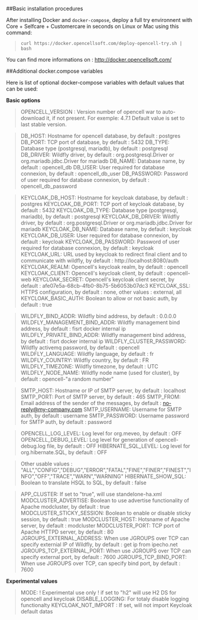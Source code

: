 ##Basic installation procedures

After installing Docker and `docker-compose`, deploy a full try environnent with Core + Selfcare + Customercare in seconds on Linux or Mac using this command:

> `curl https://docker.opencellsoft.com/deploy-opencell-try.sh | bash`

You can find more informations on : http://docker.opencellsoft.com/

##Additional docker.compose variables

Here is list of optional docker-compose variables with default values that can be used:

**Basic options**

> OPENCELL_VERSION : Version number of opencell war to auto-download it, if not present. For exemple: 4.7.1 Default value is set to last stable version.

> DB_HOST: Hostname for opencell database, by default : postgres
> DB_PORT: TCP port of database, by default : 5432
> DB_TYPE: Database type (postgresql, mariadb), by default : postgresql
> DB_DRIVER: Wildfly driver, by default : org.postgresql.Driver or org.mariadb.jdbc.Driver for mariadb
> DB_NAME: Database name, by default : opencell_db
> DB_USER: User required for database connexion, by default : opencell_db_user
> DB_PASSWORD: Password of user required for database connexion, by default : opencell_db_password

> KEYCLOAK_DB_HOST: Hostname for keycloak database, by default : postgres
> KEYCLOAK_DB_PORT: TCP port of keycloak database, by default : 5432
> KEYCLOAK_DB_TYPE: Database type (postgresql, mariadb), by default : postgresql
> KEYCLOAK_DB_DRIVER: Wildfly driver, by default : org.postgresql.Driver or org.mariadb.jdbc.Driver for mariadb
> KEYCLOAK_DB_NAME: Database name, by default : keycloak
> KEYCLOAK_DB_USER: User required for database connexion, by default : keycloak
> KEYCLOAK_DB_PASSWORD: Password of user required for database connexion, by default : keycloak
> KEYCLOAK_URL: URL used by keycloak to redirect final client and to communicate with wildfly, by default : http://localhost:8080/auth
> KEYCLOAK_REALM: Opencell's keycloak realm, by default : opencell
> KEYCLOAK_CLIENT: Opencell's keycloak client, by default : opencell-web
> KEYCLOAK_SECRET: Opencell's keycloak client secret, by default : afe07e5a-68cb-4fb0-8b75-5b6053b07dc3
> KEYCLOAK_SSL: HTTPS configuration, by default : none, other values : external, all
> KEYCLOAK_BASIC_AUTH: Boolean to allow or not basic auth, by default : true

> WILDFLY_BIND_ADDR: Wildfly bind address, by default : 0.0.0.0
> WILDFLY_MANAGEMENT_BIND_ADDR: Wildfly management bind address, by default : fisrt docker internal ip
> WILDFLY_PRIVATE_BIND_ADDR: Wildfly management bind address, by default : fisrt docker internal ip
> WILDFLY_CLUSTER_PASSWORD: Wildfly activemq password, by default : opencell
> WILDFLY_LANGUAGE: Wildfly language, by default : fr
> WILDFLY_COUNTRY: Wildfly country, by default : FR
> WILDFLY_TIMEZONE: Wildfly timezone, by default : UTC
> WILDFLY_NODE_NAME: Wildfly node name (used for cluster), by default : opencell-"a random number" 

> SMTP_HOST: Hostname or IP of SMTP server, by default : localhost
> SMTP_PORT: Port of SMTP server, by default : 465
> SMTP_FROM: Email address of the sender of the messages, by default : no-reply@my-company.com
> SMTP_USERNAME: Username for SMTP auth, by default : username
> SMTP_PASSWORD: Username password for SMTP auth, by default : password

> OPENCELL_LOG_LEVEL: Log level for org.meveo, by default : OFF
> OPENCELL_DEBUG_LEVEL: Log level for generation of opencell-debug.log file, by default : OFF
> HIBERNATE_SQL_LEVEL: Log level for org.hibernate.SQL, by default : OFF

> Other usable values : "ALL","CONFIG","DEBUG","ERROR","FATAL","FINE","FINER","FINEST","INFO","OFF","TRACE","WARN","WARNING"
HIBERNATE_SHOW_SQL: Boolean to translate HSQL to SQL, by default : false

> APP_CLUSTER: If set to "true", will use standelone-ha.xml 
> MODCLUSTER_ADVERTISE: Boolean to use advertise functionality of Apache modcluster, by default : true
> MODCLUSTER_STICKY_SESSION: Boolean to enable or disable sticky session, by default : true
> MODCLUSTER_HOST: Hotsname of Apache server, by default : modcluster
> MODCLUSTER_PORT: TCP port of Apache HTTPD server, by default : 80
> JGROUPS_EXTERNAL_ADDRESS: When use JGROUPS over TCP can specify externial IP of Wildfly, by default : get ip from ipecho.net
> JGROUPS_TCP_EXTERNAL_PORT: When use JGROUPS over TCP can specify external port, by default : 7600
> JGROUPS_TCP_BIND_PORT: When use JGROUPS over TCP, can specify bind port, by default : 7600

**Experimental values**

> MODE: ! Experimental use only ! if set to "h2" will use H2 DS for opencell and keycloak
> DISABLE_LOGGING: For totaly disable logging functionalty
> KEYCLOAK_NOT_IMPORT : If set, will not import Keycloak default datas 

